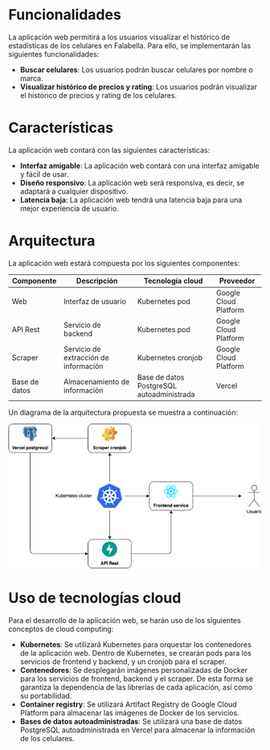 # Funcionalidades

La aplicación web permitirá a los usuarios visualizar el histórico de estadísticas de los celulares en Falabella. Para ello, se implementarán las siguientes funcionalidades:

- **Buscar celulares**: Los usuarios podrán buscar celulares por nombre o marca.
- **Visualizar histórico de precios y rating**: Los usuarios podrán visualizar el histórico de precios y rating de los celulares.

# Características

La aplicación web contará con las siguientes características:

- **Interfaz amigable**: La aplicación web contará con una interfaz amigable y fácil de usar.
- **Diseño responsivo**: La aplicación web será responsiva, es decir, se adaptará a cualquier dispositivo.
- **Latencia baja**: La aplicación web tendrá una latencia baja para una mejor experiencia de usuario.

# Arquitectura

La aplicación web estará compuesta por los siguientes componentes:

| Componente | Descripción | Tecnología cloud | Proveedor |
| ---------- | ----------- | ---------- | --------- |
| Web | Interfaz de usuario | Kubernetes pod | Google Cloud Platform |
| API Rest | Servicio de backend | Kubernetes pod | Google Cloud Platform |
| Scraper | Servicio de extracción de información | Kubernetes cronjob | Google Cloud Platform |
| Base de datos | Almacenamiento de información | Base de datos PostgreSQL autoadministrada | Vercel |

Un diagrama de la arquitectura propuesta se muestra a continuación:

![Arquitectura](./images/architecture.drawio.png)

# Uso de tecnologías cloud

Para el desarrollo de la aplicación web, se harán uso de los siguientes conceptos de cloud computing:

- **Kubernetes**: Se utilizará Kubernetes para orquestar los contenedores de la aplicación web. Dentro de Kubernetes, se crearán pods para los servicios de frontend y backend, y un cronjob para el scraper.
- **Contenedores**: Se desplegarán imágenes personalizadas de Docker para los servicios de frontend, backend y el scraper. De esta forma se garantiza la dependencia de las librerías de cada aplicación, así como su portabilidad.
- **Container registry**: Se utilizará Artifact Registry de Google Cloud Platform para almacenar las imágenes de Docker de los servicios.
- **Bases de datos autoadministradas**: Se utilizará una base de datos PostgreSQL autoadministrada en Vercel para almacenar la información de los celulares.